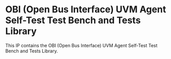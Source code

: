 # OBI (Open Bus Interface) UVM Agent Self-Test Test Bench and Tests Library
This IP contains the OBI (Open Bus Interface) UVM Agent Self-Test Test Bench and Tests Library.
